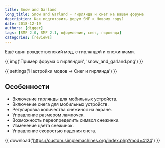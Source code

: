 ```yaml
---
title: Snow and Garland
long_title: Snow and Garland - гирлянда и снег на вашем форуме
description: Как подготовить форум SMF к Новому году?
date: 2018-12-19
authors: [digger]
tags: [SMF 2.0, SMF 2.1, оформление, снег, гирлянда]
categories: [reviews]
---
```


Ещё один рождественский мод, с гирляндой и снежинками.

<!-- more -->

{{ img('Пример форума с гирляндой', 'snow_and_garland.png') }}

{{ settings('Настройки модов → Снег и гирлянда') }}

## Особенности

* Включение гирлянды для мобильных устройств.
* Включение снега для мобильных устройств.
* Регулировка количества снежинок на экране.
* Управление размером лампочек.
* Возможность переопределить символ снежинки.
* Изменение цвета снежинок.
* Управление скоростью падения снега.

{{ download('https://custom.simplemachines.org/index.php?mod=4124') }}
